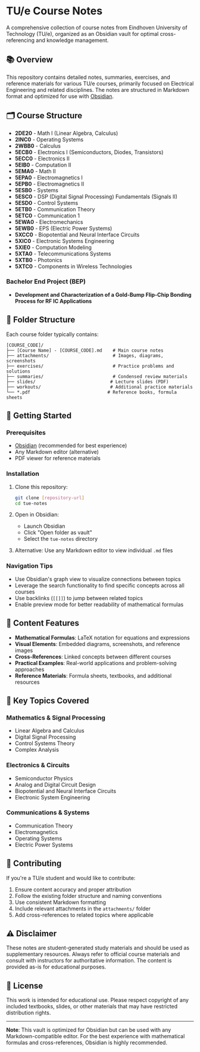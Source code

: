# TU/e Course Notes

A comprehensive collection of course notes from Eindhoven University of Technology (TU/e), organized as an Obsidian vault for optimal cross-referencing and knowledge management.

## 📚 Overview

This repository contains detailed notes, summaries, exercises, and reference materials for various TU/e courses, primarily focused on Electrical Engineering and related disciplines. The notes are structured in Markdown format and optimized for use with [Obsidian](https://obsidian.md/).

## 🗂️ Course Structure

- **2DE20** - Math I (Linear Algebra, Calculus)
- **2INC0** - Operating Systems
- **2WBB0** - Calculus
- **5ECB0** - Electronics I (Semiconductors, Diodes, Transistors)
- **5ECC0** - Electronics II
- **5EIB0** - Computation II
- **5EMA0** - Math II
- **5EPA0** - Electromagnetics I
- **5EPB0** - Electromagnetics II
- **5ESB0** - Systems
- **5ESC0** - DSP (Digital Signal Processing) Fundamentals (Signals II)
- **5ESD0** - Control Systems
- **5ETB0** - Communication Theory
- **5ETC0** - Communication 1
- **5EWA0** - Electromechanics
- **5EWB0** - EPS (Electric Power Systems)
- **5XCC0** - Biopotential and Neural Interface Circuits
- **5XIC0** - Electronic Systems Engineering
- **5XIE0** - Computation Modeling
- **5XTA0** - Telecommunications Systems
- **5XTB0** - Photonics
- **5XTC0** - Components in Wireless Technologies

### Bachelor End Project (BEP)
- **Development and Characterization of a Gold-Bump Flip-Chip Bonding Process for RF IC Applications**

## 📁 Folder Structure

Each course folder typically contains:
```
[COURSE_CODE]/
├── [Course Name] - [COURSE_CODE].md    # Main course notes
├── attachments/                        # Images, diagrams, screenshots
├── exercises/                          # Practice problems and solutions
├── summaries/                          # Condensed review materials
├── slides/                            # Lecture slides (PDF)
├── workouts/                          # Additional practice materials
└── *.pdf                             # Reference books, formula sheets
```

## 🚀 Getting Started

### Prerequisites
- [Obsidian](https://obsidian.md/) (recommended for best experience)
- Any Markdown editor (alternative)
- PDF viewer for reference materials

### Installation
1. Clone this repository:
   ```bash
   git clone [repository-url]
   cd tue-notes
   ```

2. Open in Obsidian:
   - Launch Obsidian
   - Click "Open folder as vault"
   - Select the `tue-notes` directory

3. Alternative: Use any Markdown editor to view individual `.md` files

### Navigation Tips
- Use Obsidian's graph view to visualize connections between topics
- Leverage the search functionality to find specific concepts across all courses
- Use backlinks (`[[]]`) to jump between related topics
- Enable preview mode for better readability of mathematical formulas

## 📖 Content Features

- **Mathematical Formulas**: LaTeX notation for equations and expressions
- **Visual Elements**: Embedded diagrams, screenshots, and reference images
- **Cross-References**: Linked concepts between different courses
- **Practical Examples**: Real-world applications and problem-solving approaches
- **Reference Materials**: Formula sheets, textbooks, and additional resources

## 🔗 Key Topics Covered

### Mathematics & Signal Processing
- Linear Algebra and Calculus
- Digital Signal Processing
- Control Systems Theory
- Complex Analysis

### Electronics & Circuits
- Semiconductor Physics
- Analog and Digital Circuit Design
- Biopotential and Neural Interface Circuits
- Electronic System Engineering

### Communications & Systems
- Communication Theory
- Electromagnetics
- Operating Systems
- Electric Power Systems

## 📝 Contributing

If you're a TU/e student and would like to contribute:
1. Ensure content accuracy and proper attribution
2. Follow the existing folder structure and naming conventions
3. Use consistent Markdown formatting
4. Include relevant attachments in the `attachments/` folder
5. Add cross-references to related topics where applicable

## ⚠️ Disclaimer

These notes are student-generated study materials and should be used as supplementary resources. Always refer to official course materials and consult with instructors for authoritative information. The content is provided as-is for educational purposes.

## 📄 License

This work is intended for educational use. Please respect copyright of any included textbooks, slides, or other materials that may have restricted distribution rights.

---

**Note**: This vault is optimized for Obsidian but can be used with any Markdown-compatible editor. For the best experience with mathematical formulas and cross-references, Obsidian is highly recommended.
